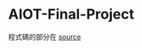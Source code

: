 # AIOT-Final-Project

程式碼的部分在 [source](https://github.com/chang001124/AIOT-Final-Project/tree/master/source)
